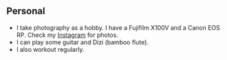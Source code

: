 <h2 id="personal">Personal</h2>


<ul style="margin:0 0 5px;">
    <li>I take photography as a hobby. I have a Fujifilm X100V and a Canon EOS RP. Check my <a href="https://www.instagram.com/zhili.42/" target="_blank">Instagram</a> for photos.</li>
    <li>I can play some guitar and Dizi (bamboo flute).</li>
    <li>I also workout regularly.</li>
</ul>
